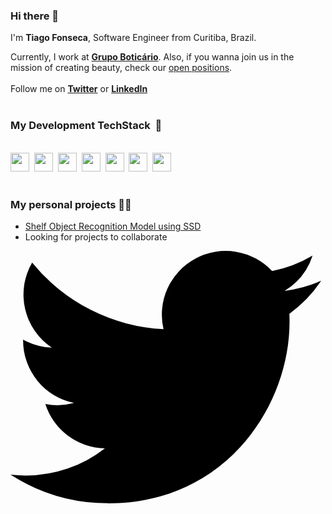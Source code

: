 <link rel="stylesheet" href="https://cdn.jsdelivr.net/gh/konpa/devicon@master/devicon.min.css">

### Hi there 👋

I'm **Tiago Fonseca**, Software Engineer from Curitiba, Brazil.

Currently, I work at **[Grupo Boticário](https://www.grupoboticario.com.br/)**. Also, if you wanna join us in the
mission of creating beauty, check our [open
positions](https://grupoboticario.csod.com/ux/ats/careersite/1/home?c=grupoboticario&sq=dev).
<br><br>
Follow me on **[Twitter](https://twitter.com/tiagoapolo)** <i class="devicon-twitter-plain colored"></i>
 or **[LinkedIn](https://www.linkedin.com/in/tiago-fonseca)** <i class="devicon-linkedin-plain colored"></i>
<br><br>
### My Development TechStack&nbsp;&nbsp;🥞
<br>
<img width="30px" src="https://icongr.am/devicon/react-original-wordmark.svg?size=30&color=currentColor" />&nbsp;&nbsp;<img width="30px" src="https://icongr.am/devicon/javascript-original.svg?size=30&color=currentColor" />&nbsp;&nbsp;<img width="30px" src="https://icongr.am/devicon/nodejs-original.svg?size=30&color=currentColor" />&nbsp;&nbsp;<img width="30px" src="https://icongr.am/devicon/webpack-original.svg?size=30&color=currentColor" />&nbsp;&nbsp;<img width="30px" src="https://icongr.am/devicon/python-original.svg?size=30&color=currentColor" />&nbsp;&nbsp;<img width="30px" src="https://icongr.am/devicon/docker-original.svg?size=30&color=currentColor" />&nbsp;&nbsp;<img width="30px" src="https://icongr.am/devicon/amazonwebservices-original-wordmark.svg?size=30&color=currentColor" />
<br><br>

### My personal projects 👨‍💻

- [Shelf Object Recognition Model using SSD](https://github.com/tiagoapolo/shelf_object_recognition)
- Looking for projects to collaborate


<svg viewBox="0 0 128 128">
<path id="original" class="cls-1" d="M40.58,115.3c47.64,0,73.69-39.47,73.69-73.69,0-1.12,0-2.24-.07-3.35a52.7,52.7,0,0,0,12.92-13.41,51.7,51.7,0,0,1-14.87,4.08A26,26,0,0,0,123.63,14.6a51.9,51.9,0,0,1-16.45,6.29A25.92,25.92,0,0,0,63.05,44.51,73.53,73.53,0,0,1,9.67,17.45a25.92,25.92,0,0,0,8,34.58A25.71,25.71,0,0,1,6,48.78c0,.11,0,.22,0,.33A25.91,25.91,0,0,0,26.73,74.5a25.86,25.86,0,0,1-11.7.44,25.93,25.93,0,0,0,24.2,18A52,52,0,0,1,7.06,104a52.72,52.72,0,0,1-6.18-.36,73.32,73.32,0,0,0,39.7,11.63" transform="translate(-0.88 -12.7)"></path>
</svg>
